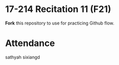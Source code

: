 # 17-214 Recitation 11 (F21)
**Fork** this repository to use for practicing Github flow.

# Attendance
sathyah
sixiangd
